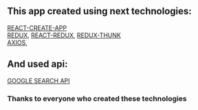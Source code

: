 ## This app created using next technologies:

<a href = "https://github.com/facebook/create-react-app">REACT-CREATE-APP</a> <br>
<a href = "https://github.com/reduxjs/redux">REDUX</a>, 
<a href = "https://github.com/reduxjs/react-redux">REACT-REDUX</a>, 
<a href = "https://github.com/reduxjs/redux-thunk">REDUX-THUNK</a>
<br>
<a href = "https://github.com/axios/axios">AXIOS</a>,

## And used api:
<a href = "https://developers.google.com/apis-explorer/">GOOGLE SEARCH API</a>

### Thanks to everyone who created these technologies
